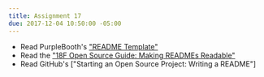 ```yaml
---
title: Assignment 17
due: 2017-12-04 10:50:00 -05:00
---
```


* Read PurpleBooth's ["README Template"](https://gist.github.com/PurpleBooth/109311bb0361f32d87a2)
* Read the ["18F Open Source Guide: Making READMEs Readable"](https://open-source-guide.18f.gov/making-readmes-readable/)
* Read GitHub's ["Starting an Open Source Project: Writing a README"]
